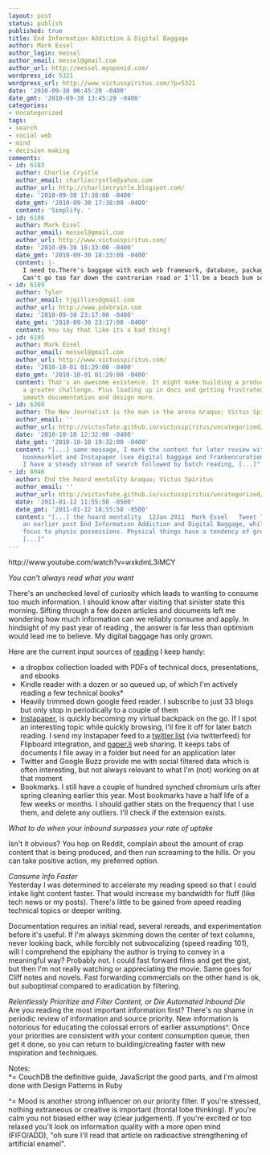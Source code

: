 ```yaml
---
layout: post
status: publish
published: true
title: End Information Addiction & Digital Baggage
author: Mark Essel
author_login: messel
author_email: messel@gmail.com
author_url: http://messel.myopenid.com/
wordpress_id: 5321
wordpress_url: http://www.victusspiritus.com/?p=5321
date: '2010-09-30 06:45:29 -0400'
date_gmt: '2010-09-30 13:45:29 -0400'
categories:
- Uncategorized
tags:
- search
- social web
- mind
- decision making
comments:
- id: 6183
  author: Charlie Crystle
  author_email: charliecrystle@yahoo.com
  author_url: http://charliecrystle.blogspot.com/
  date: '2010-09-30 17:38:00 -0400'
  date_gmt: '2010-09-30 17:38:00 -0400'
  content: 'Simplify. '
- id: 6186
  author: Mark Essel
  author_email: messel@gmail.com
  author_url: http://www.victusspiritus.com/
  date: '2010-09-30 18:33:00 -0400'
  date_gmt: '2010-09-30 18:33:00 -0400'
  content: |-
    I need to.There's baggage with each web framework, database, package and application. Carefully crawling their documentation is required to avoid landmines.Surrounded on all sides by phantoms of my own devising.
    Can't go too far down the contrarian road or I'll be a beach bum somewhere tropical serving drinks to tourists.
- id: 6189
  author: Tyler
  author_email: tjgillies@gmail.com
  author_url: http://www.pdxbrain.com
  date: '2010-09-30 23:17:00 -0400'
  date_gmt: '2010-09-30 23:17:00 -0400'
  content: You say that like its a bad thing?
- id: 6195
  author: Mark Essel
  author_email: messel@gmail.com
  author_url: http://www.victusspiritus.com/
  date: '2010-10-01 01:29:00 -0400'
  date_gmt: '2010-10-01 01:29:00 -0400'
  content: That's an awesome existence. It might make building a product based company
    a greater challenge. Plus loading up in docs and getting frustrated helps me appreciate
    smooth documentation and design more.
- id: 6360
  author: The New Journalist is the man in the arena &raquo; Victus Spiritus
  author_email: ''
  author_url: http://victusfate.github.io/victusspiritus/uncategorized/2010/10/10/the-new-journalist-is-the-man-in-the-arena/
  date: '2010-10-10 12:32:00 -0400'
  date_gmt: '2010-10-10 19:32:00 -0400'
  content: "[...] same message, I mark the content for later review with a JavaScript
    bookmarklet and Instapaper (see digital baggage and Frankencuration). This way
    I have a steady stream of search followed by batch reading, [...]"
- id: 8046
  author: End the hoard mentality &raquo; Victus Spiritus
  author_email: ''
  author_url: http://victusfate.github.io/victusspiritus/uncategorized/2011/01/12/end-the-hoard-mentality/
  date: '2011-01-12 11:55:58 -0500'
  date_gmt: '2011-01-12 18:55:58 -0500'
  content: "[...] the hoard mentality  12Jan 2011  Mark Essel   Tweet This riff complements
    an earlier post End Information Addiction and Digital Baggage, while shifting
    focus to physic possessions. Physical things have a tendency of growing into huge
    [...]"
---
```

<p>http://www.youtube.com/watch?v=wxkdmL3iMCY</p>
<p><i>You can't always read what you want</I></p>
<p>There's an unchecked level of curiosity which leads to wanting to consume too much information. I should know after visiting that sinister state this morning. Sifting through a few dozen articles and documents left me wondering how much information can we reliably consume and apply. In hindsight of my past year of reading , the answer is far less than optimism would lead me to believe. My digital baggage has only grown.</p>
<p>Here are the current input sources of <a href ="http://victusfate.github.io/victusspiritus/uncategorized/2010/09/21/a-mostly-current-reading-list/">reading</a> I keep handy:</p>
<ul>
<li> a dropbox collection loaded with PDFs of technical docs, presentations, and ebooks</li>
<li>Kindle reader with a dozen or so queued up, of which I'm actively reading a few technical books*</li>
<li>Heavily trimmed down google feed reader. I subscribe to just 33 blogs but only stop in periodically to a couple of them</li>
<li><a href="http://instapaper.com">Instapaper</a>, is quickly becoming my virtual backpack on the go. If I spot an interesting topic while quickly browsing, I'll fire it off for later batch reading. I send my Instapaper feed to a <a href="http://twitter.com/victusfate/victusfate-feed">twitter list</a> (via twitterfeed) for Flipboard integration, and <a href="http://paper.li/victusfate/victusfate-feed">paper.li</a> web sharing. It keeps tabs of documents I file away in a folder but need for an application later</li>
<li>Twitter and Google Buzz provide me with social filtered data which is often interesting, but not always relevant to what I'm (not) working on at that moment</li>
<li>Bookmarks. I still have a couple of hundred synched chromium urls after spring cleaning earlier this year. Most bookmarks have a half life of a few weeks or months. I should gather stats on the frequency that I use them, and delete any outliers. I'll check if the extension exists.
</li>
</ul>
<p><i>What to do when your inbound surpasses your rate of uptake</I></p>
<p>Isn't it obvious? You hop on Reddit, complain about the amount of crap content that is being produced, and then run screaming to the hills. Or you can take positive action, my preferred option. </p>
<p><I>Consume Info Faster</I><br />
Yesterday I was determined to accelerate my reading speed so that I could intake light content faster. That would increase my bandwidth for fluff (like tech news or my posts). There's little to be gained from speed reading technical topics or deeper writing. </p>
<p>Documentation requires an initial read, several rereads, and experimentation before it's useful. If I'm always skimming down the center of text columns, never looking back, while forcibly not subvocalizing (speed reading 101), will I comprehend the epiphany the author is trying to convey in a meaningful way? Probably not. I could fast forward films and get the gist, but then I'm not really watching or appreciating the movie. Same goes for Cliff notes and novels. Fast forwarding commercials on the other hand is ok, but suboptimal compared to eradication by filtering.</p>
<p><I>Relentlessly Prioritize and Filter Content, or Die Automated Inbound Die</I><br />
Are you reading the most important information first? There's no shame in periodic review of information and source priority. New information is notorious for educating the colossal errors of earlier assumptions^. Once your priorities are consistent with your content consumption queue, then get it done, so you can return to building/creating faster with new inspiration and techniques.</p>
<p>Notes:<br />
*= CouchDB the definitive guide, JavaScript the good parts, and I'm almost done with Design Patterns in Ruby</p>
<p>^= Mood is another strong influencer on our priority filter. If you're stressed, nothing extraneous or creative is important (frontal lobe thinking). If you're calm you not biased either way (clear judgement). If you're excited or too relaxed you'll look on information quality with a more open mind (FIFO/ADD), "oh sure I'll read that article on radioactive strengthening of artificial enamel".</p>
